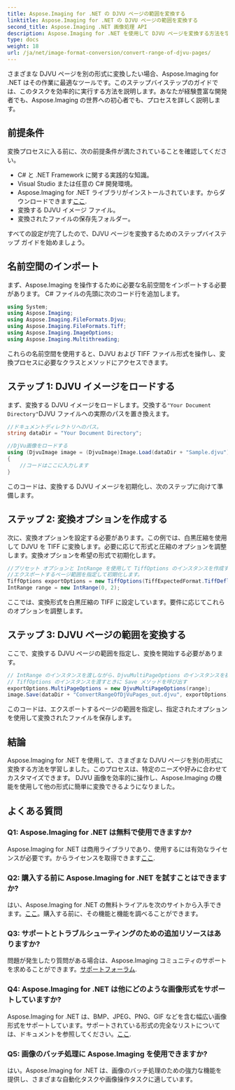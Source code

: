 ```yaml
---
title: Aspose.Imaging for .NET の DJVU ページの範囲を変換する
linktitle: Aspose.Imaging for .NET の DJVU ページの範囲を変換する
second_title: Aspose.Imaging .NET 画像処理 API
description: Aspose.Imaging for .NET を使用して DJVU ページを変換する方法を学びます。 DJVU から TIFF への効率的な変換のためのステップバイステップのガイド。
type: docs
weight: 18
url: /ja/net/image-format-conversion/convert-range-of-djvu-pages/
---
```


さまざまな DJVU ページを別の形式に変換したい場合、Aspose.Imaging for .NET はその作業に最適なツールです。このステップバイステップのガイドでは、このタスクを効率的に実行する方法を説明します。あなたが経験豊富な開発者でも、Aspose.Imaging の世界への初心者でも、プロセスを詳しく説明します。 

## 前提条件

変換プロセスに入る前に、次の前提条件が満たされていることを確認してください。

- C# と .NET Framework に関する実践的な知識。
- Visual Studio または任意の C# 開発環境。
-  Aspose.Imaging for .NET ライブラリがインストールされています。からダウンロードできます[ここ](https://releases.aspose.com/imaging/net/).
- 変換する DJVU イメージ ファイル。
- 変換されたファイルの保存先フォルダー。

すべての設定が完了したので、DJVU ページを変換するためのステップバイステップ ガイドを始めましょう。

## 名前空間のインポート

まず、Aspose.Imaging を操作するために必要な名前空間をインポートする必要があります。 C# ファイルの先頭に次のコード行を追加します。

```csharp
using System;
using Aspose.Imaging;
using Aspose.Imaging.FileFormats.Djvu;
using Aspose.Imaging.FileFormats.Tiff;
using Aspose.Imaging.ImageOptions;
using Aspose.Imaging.Multithreading;
```

これらの名前空間を使用すると、DJVU および TIFF ファイル形式を操作し、変換プロセスに必要なクラスとメソッドにアクセスできます。

## ステップ 1: DJVU イメージをロードする

まず、変換する DJVU イメージをロードします。交換する`"Your Document Directory"`DJVU ファイルへの実際のパスを置き換えます。

```csharp
//ドキュメントディレクトリへのパス。
string dataDir = "Your Document Directory";

//DjVu画像をロードする
using (DjvuImage image = (DjvuImage)Image.Load(dataDir + "Sample.djvu"))
{
    //コードはここに入力します
}
```

このコードは、変換する DJVU イメージを初期化し、次のステップに向けて準備します。

## ステップ 2: 変換オプションを作成する

次に、変換オプションを設定する必要があります。この例では、白黒圧縮を使用して DJVU を TIFF に変換します。必要に応じて形式と圧縮のオプションを調整します。変換オプションを希望の形式で初期化します。

```csharp
//プリセット オプションと IntRange を使用して TiffOptions のインスタンスを作成する
//エクスポートするページ範囲を指定して初期化します。
TiffOptions exportOptions = new TiffOptions(TiffExpectedFormat.TiffDeflateBw);
IntRange range = new IntRange(0, 2);
```

ここでは、変換形式を白黒圧縮の TIFF に設定しています。要件に応じてこれらのオプションを調整します。

## ステップ 3: DJVU ページの範囲を変換する

ここで、変換する DJVU ページの範囲を指定し、変換を開始する必要があります。

```csharp
// IntRange のインスタンスを渡しながら、DjvuMultiPageOptions のインスタンスを初期化します。
// TiffOptions のインスタンスを渡すときに Save メソッドを呼び出す
exportOptions.MultiPageOptions = new DjvuMultiPageOptions(range);
image.Save(dataDir + "ConvertRangeOfDjVuPages_out.djvu", exportOptions);
```

このコードは、エクスポートするページの範囲を指定し、指定されたオプションを使用して変換されたファイルを保存します。

## 結論

Aspose.Imaging for .NET を使用して、さまざまな DJVU ページを別の形式に変換する方法を学習しました。このプロセスは、特定のニーズや好みに合わせてカスタマイズできます。 DJVU 画像を効率的に操作し、Aspose.Imaging の機能を使用して他の形式に簡単に変換できるようになりました。

## よくある質問

### Q1: Aspose.Imaging for .NET は無料で使用できますか?

 Aspose.Imaging for .NET は商用ライブラリであり、使用するには有効なライセンスが必要です。からライセンスを取得できます[ここ](https://purchase.aspose.com/buy).

### Q2: 購入する前に Aspose.Imaging for .NET を試すことはできますか?

はい、Aspose.Imaging for .NET の無料トライアルを次のサイトから入手できます。[ここ](https://releases.aspose.com/)。購入する前に、その機能と機能を調べることができます。

### Q3: サポートとトラブルシューティングのための追加リソースはありますか?

問題が発生したり質問がある場合は、Aspose.Imaging コミュニティのサポートを求めることができます。[サポートフォーラム](https://forum.aspose.com/).

### Q4: Aspose.Imaging for .NET は他にどのような画像形式をサポートしていますか?

 Aspose.Imaging for .NET は、BMP、JPEG、PNG、GIF などを含む幅広い画像形式をサポートしています。サポートされている形式の完全なリストについては、ドキュメントを参照してください。[ここ](https://reference.aspose.com/imaging/net/).

### Q5: 画像のバッチ処理に Aspose.Imaging を使用できますか?

はい。Aspose.Imaging for .NET は、画像のバッチ処理のための強力な機能を提供し、さまざまな自動化タスクや画像操作タスクに適しています。